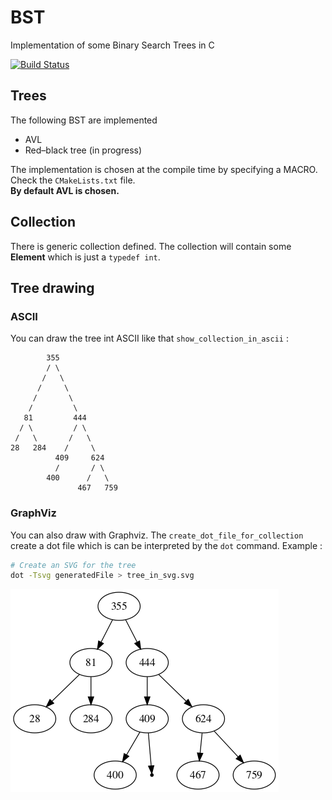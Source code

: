 # BST
Implementation of some Binary Search Trees in C

[![Build Status](https://travis-ci.org/haidaraM/bst.svg?branch=master)](https://travis-ci.org/haidaraM/bst)

## Trees
The following BST are implemented
 - AVL
 - Red–black tree (in progress)

The implementation is chosen at the compile time by specifying a MACRO. Check the `CMakeLists.txt` file.    
**By default AVL is chosen.** 

## Collection
There is generic collection defined. The collection will contain some **Element** which is just a `typedef int`.

## Tree drawing
### ASCII
You can draw the tree int ASCII like that `show_collection_in_ascii` :
```
        355
        / \
       /   \
      /     \
     /       \
    /         \
   81         444
  / \         / \
 /   \       /   \
28   284    /     \
          409     624
          /       / \
        400      /   \
               467   759
```

### GraphViz
You can also draw with Graphviz. The `create_dot_file_for_collection` create a dot file which is can be interpreted by the
`dot` command. Example :  
```bash
# Create an SVG for the tree
dot -Tsvg generatedFile > tree_in_svg.svg
```
![tree_png](tree.png)
